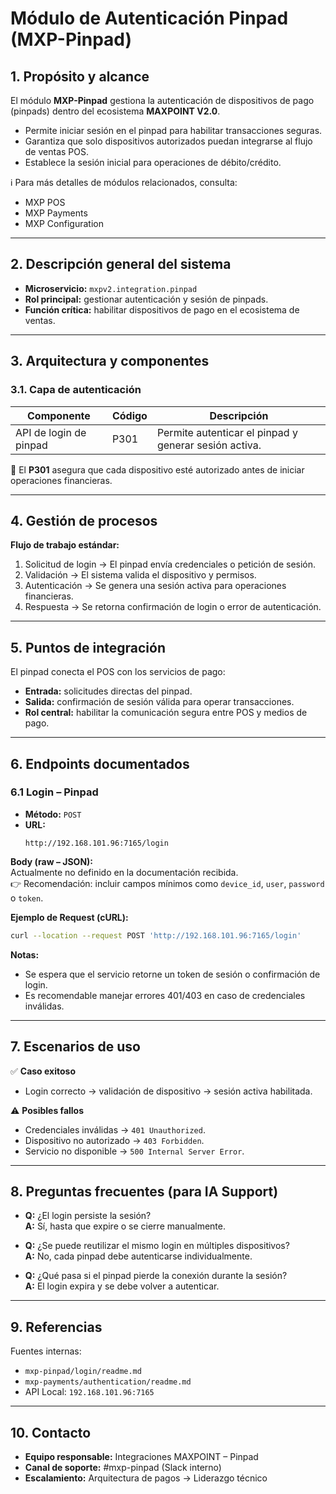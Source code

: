 
# Módulo de Autenticación Pinpad (MXP-Pinpad)

## 1. Propósito y alcance
El módulo **MXP-Pinpad** gestiona la autenticación de dispositivos de pago (pinpads) dentro del ecosistema **MAXPOINT V2.0**.  

- Permite iniciar sesión en el pinpad para habilitar transacciones seguras.  
- Garantiza que solo dispositivos autorizados puedan integrarse al flujo de ventas POS.  
- Establece la sesión inicial para operaciones de débito/crédito.  

ℹ️ Para más detalles de módulos relacionados, consulta:  

- MXP POS  
- MXP Payments  
- MXP Configuration  

---

## 2. Descripción general del sistema
- **Microservicio:** `mxpv2.integration.pinpad`  
- **Rol principal:** gestionar autenticación y sesión de pinpads.  
- **Función crítica:** habilitar dispositivos de pago en el ecosistema de ventas.  

---

## 3. Arquitectura y componentes

### 3.1. Capa de autenticación
| Componente                    | Código | Descripción |
|-------------------------------|--------|-------------|
| API de login de pinpad        | P301   | Permite autenticar el pinpad y generar sesión activa. |

🔑 El **P301** asegura que cada dispositivo esté autorizado antes de iniciar operaciones financieras.  

---

## 4. Gestión de procesos

**Flujo de trabajo estándar:**
1. Solicitud de login → El pinpad envía credenciales o petición de sesión.  
2. Validación → El sistema valida el dispositivo y permisos.  
3. Autenticación → Se genera una sesión activa para operaciones financieras.  
4. Respuesta → Se retorna confirmación de login o error de autenticación.  

---

## 5. Puntos de integración
El pinpad conecta el POS con los servicios de pago:  

- **Entrada:** solicitudes directas del pinpad.  
- **Salida:** confirmación de sesión válida para operar transacciones.  
- **Rol central:** habilitar la comunicación segura entre POS y medios de pago.  

---

## 6. Endpoints documentados

### 6.1 Login – Pinpad  

- **Método:** `POST`  
- **URL:**  
  ```
  http://192.168.101.96:7165/login
  ```  

**Body (raw – JSON):**  
Actualmente no definido en la documentación recibida.  
👉 Recomendación: incluir campos mínimos como `device_id`, `user`, `password` o `token`.  

**Ejemplo de Request (cURL):**
```bash
curl --location --request POST 'http://192.168.101.96:7165/login'
```

**Notas:**  
- Se espera que el servicio retorne un token de sesión o confirmación de login.  
- Es recomendable manejar errores 401/403 en caso de credenciales inválidas.  

---

## 7. Escenarios de uso

✅ **Caso exitoso**  
- Login correcto → validación de dispositivo → sesión activa habilitada.  

⚠️ **Posibles fallos**  
- Credenciales inválidas → `401 Unauthorized`.  
- Dispositivo no autorizado → `403 Forbidden`.  
- Servicio no disponible → `500 Internal Server Error`.  

---

## 8. Preguntas frecuentes (para IA Support)

- **Q:** ¿El login persiste la sesión?  
  **A:** Sí, hasta que expire o se cierre manualmente.  

- **Q:** ¿Se puede reutilizar el mismo login en múltiples dispositivos?  
  **A:** No, cada pinpad debe autenticarse individualmente.  

- **Q:** ¿Qué pasa si el pinpad pierde la conexión durante la sesión?  
  **A:** El login expira y se debe volver a autenticar.  

---

## 9. Referencias
Fuentes internas:  
- `mxp-pinpad/login/readme.md`  
- `mxp-payments/authentication/readme.md`  
- API Local: `192.168.101.96:7165`  

---

## 10. Contacto
- **Equipo responsable:** Integraciones MAXPOINT – Pinpad  
- **Canal de soporte:** #mxp-pinpad (Slack interno)  
- **Escalamiento:** Arquitectura de pagos → Liderazgo técnico  
